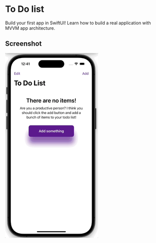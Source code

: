 # To Do list

Build your first app in SwiftUI! Learn how to build a real application with MVVM app architecture.

## Screenshot

 <img src="/ToDoList/Screenshots/ToDoList.gif" width="300" />
